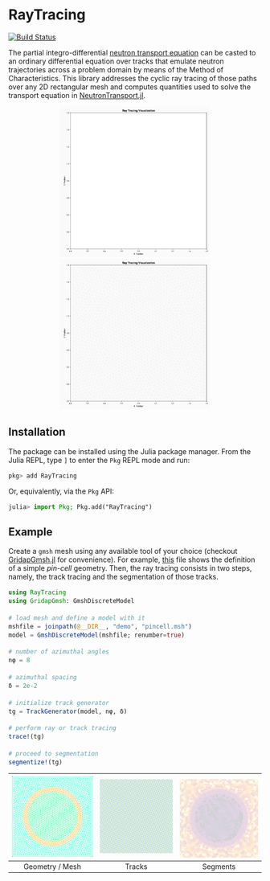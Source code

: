 # RayTracing

[![Build Status](https://github.com/rvignolo/RayTracing.jl/workflows/CI/badge.svg)](https://github.com/rvignolo/RayTracing.jl/actions)

 The partial integro-differential [neutron transport
 equation](https://en.wikipedia.org/wiki/Neutron_transport#Neutron_transport_equation) can be casted to an ordinary
 differential equation over tracks that emulate neutron trajectories across a problem domain by means of the Method of
 Characteristics. This library addresses the cyclic ray tracing of those paths over any 2D rectangular mesh and computes
 quantities used to solve the transport equation in
 [NeutronTransport.jl](https://github.com/rvignolo/NeutronTransport.jl).

<p align="center">
    <img width="300" src="demo/cyclic_track_no_mesh.gif" alt="Cyclic Ray Tracing">
    <img width="300" src="demo/cyclic_track_with_mesh.gif" alt="Cyclic Ray Tracing with Mesh">
</p>

## Installation

The package can be installed using the Julia package manager. From the Julia REPL, type `]` to enter the `Pkg` REPL mode
and run:

```julia
pkg> add RayTracing
```

Or, equivalently, via the `Pkg` API:

```julia
julia> import Pkg; Pkg.add("RayTracing")
```

 ## Example

Create a `gmsh` mesh using any available tool of your choice (checkout
[GridapGmsh.jl](https://github.com/gridap/GridapGmsh.jl) for convenience). For example, [this](demo/pincell-gmsh.jl)
file shows the definition of a simple *pin-cell* geometry. Then, the ray tracing consists in two steps, namely, the
track tracing and the segmentation of those tracks.

```julia
using RayTracing
using GridapGmsh: GmshDiscreteModel

# load mesh and define a model with it
mshfile = joinpath(@__DIR__, "demo", "pincell.msh")
model = GmshDiscreteModel(mshfile; renumber=true)

# number of azimuthal angles
nφ = 8

# azimuthal spacing
δ = 2e-2

# initialize track generator
tg = TrackGenerator(model, nφ, δ)

# perform ray or track tracing
trace!(tg)

# proceed to segmentation
segmentize!(tg)
```

| ![](demo/pincell-msh.png) | ![](demo/pincell-tracks.png) | ![](demo/pincell-segments.png) |
|:-------------:|:-------------:|:-------------:|
| Geometry / Mesh | Tracks | Segments |
